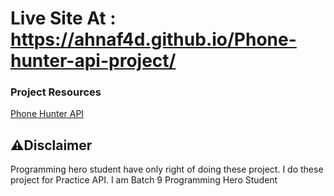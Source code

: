 # Live Site At : https://ahnaf4d.github.io/Phone-hunter-api-project/
### Project Resources
[Phone Hunter API](https://github.com/ProgrammingHero1/phone-hunter-api)
## ⚠️Disclaimer
<p>Programming hero student have only right of doing these project. I do these project for Practice API. I am Batch 9 Programming  Hero Student </p>